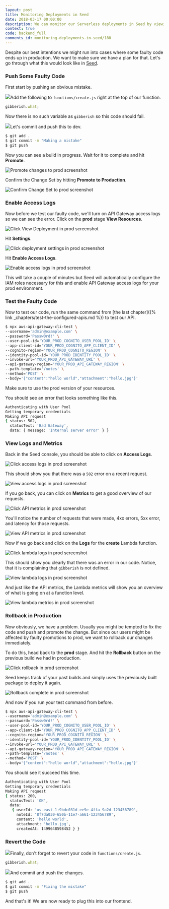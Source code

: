 ```yaml
---
layout: post
title: Monitoring Deployments in Seed
date: 2018-03-17 00:00:00
description: We can monitor our Serverless deployments in Seed by viewing CloudWatch logs and metrics for our Lambda functions and our API Gateway endpoints. We can also enable access logs for API Gateway from the Seed console.
context: true
code: backend_full
comments_id: monitoring-deployments-in-seed/180
---
```


Despite our best intentions we might run into cases where some faulty code ends up in production. We want to make sure we have a plan for that. Let's go through what this would look like in [Seed](https://seed.run).

### Push Some Faulty Code

First start by pushing an obvious mistake.

<img class="code-marker" src="/assets/s.png" />Add the following to `functions/create.js` right at the top of our function.

``` js
gibberish.what;
```

Now there is no such variable as `gibberish` so this code should fail.

<img class="code-marker" src="/assets/s.png" />Let's commit and push this to dev.

``` bash
$ git add .
$ git commit -m "Making a mistake"
$ git push
```

Now you can see a build in progress. Wait for it to complete and hit **Promote**.

![Promote changes to prod screenshot](/assets/part2/promote-changes-to-prod.png)

Confirm the Change Set by hitting **Promote to Production**.

![Confirm Change Set to prod screenshot](/assets/part2/confirm-changeset-to-prod.png)

### Enable Access Logs

Now before we test our faulty code, we'll turn on API Gateway access logs so we can see the error. Click on the **prod** stage **View Resources**.

![Click View Deployment in prod screenshot](/assets/part2/click-view-deployment-in-prod.png)

Hit **Settings**.

![Click deployment settings in prod screenshot](/assets/part2/click-deployment-settings-in-prod.png)

Hit **Enable Access Logs**.

![Enable access logs in prod screenshot](/assets/part2/enable-access-logs-in-prod.png)

This will take a couple of minutes but Seed will automatically configure the IAM roles necessary for this and enable API Gateway access logs for your prod environment.

### Test the Faulty Code

Now to test our code, run the same command from [the last chapter]({% link _chapters/test-the-configured-apis.md %}) to test our API.

``` bash
$ npx aws-api-gateway-cli-test \
--username='admin@example.com' \
--password='Passw0rd!' \
--user-pool-id='YOUR_PROD_COGNITO_USER_POOL_ID' \
--app-client-id='YOUR_PROD_COGNITO_APP_CLIENT_ID' \
--cognito-region='YOUR_PROD_COGNITO_REGION' \
--identity-pool-id='YOUR_PROD_IDENTITY_POOL_ID' \
--invoke-url='YOUR_PROD_API_GATEWAY_URL' \
--api-gateway-region='YOUR_PROD_API_GATEWAY_REGION' \
--path-template='/notes' \
--method='POST' \
--body='{"content":"hello world","attachment":"hello.jpg"}'
```

Make sure to use the prod version of your resources.

You should see an error that looks something like this.

``` bash
Authenticating with User Pool
Getting temporary credentials
Making API request
{ status: 502,
  statusText: 'Bad Gateway',
  data: { message: 'Internal server error' } }
```

### View Logs and Metrics

Back in the Seed console, you should be able to click on **Access Logs**.

![Click access logs in prod screenshot](/assets/part2/click-access-logs-in-prod.png)

This should show you that there was a `502` error on a recent request.

![View access logs in prod screenshot](/assets/part2/view-access-logs-in-prod.png)

If you go back, you can click on **Metrics** to get a good overview of our requests.

![Click API metrics in prod screenshot](/assets/part2/click-api-metrics-in-prod.png)

You'll notice the number of requests that were made, 4xx errors, 5xx error, and latency for those requests.

![View API metrics in prod screenshot](/assets/part2/view-api-metrics-in-prod.png)

Now if we go back and click on the **Logs** for the **create** Lambda function.

![Click lambda logs in prod screenshot](/assets/part2/click-lambda-logs-in-prod.png)

This should show you clearly that there was an error in our code. Notice, that it is complaining that `gibberish` is not defined.

![View lambda logs in prod screenshot](/assets/part2/view-lambda-logs-in-prod.png)

And just like the API metrics, the Lambda metrics will show you an overview of what is going on at a function level.

![View lambda metrics in prod screenshot](/assets/part2/view-lambda-metrics-in-prod.png)

### Rollback in Production

Now obviously, we have a problem. Usually you might be tempted to fix the code and push and promote the change. But since our users might be affected by faulty promotions to prod, we want to rollback our changes immediately.

To do this, head back to the **prod** stage. And hit the **Rollback** button on the previous build we had in production.

![Click rollback in prod screenshot](/assets/part2/click-rollback-in-prod.png)

Seed keeps track of your past builds and simply uses the previously built package to deploy it again.

![Rollback complete in prod screenshot](/assets/part2/rollback-complete-in-prod.png)

And now if you run your test command from before.

``` bash
$ npx aws-api-gateway-cli-test \
--username='admin@example.com' \
--password='Passw0rd!' \
--user-pool-id='YOUR_PROD_COGNITO_USER_POOL_ID' \
--app-client-id='YOUR_PROD_COGNITO_APP_CLIENT_ID' \
--cognito-region='YOUR_PROD_COGNITO_REGION' \
--identity-pool-id='YOUR_PROD_IDENTITY_POOL_ID' \
--invoke-url='YOUR_PROD_API_GATEWAY_URL' \
--api-gateway-region='YOUR_PROD_API_GATEWAY_REGION' \
--path-template='/notes' \
--method='POST' \
--body='{"content":"hello world","attachment":"hello.jpg"}'
```

You should see it succeed this time.

``` bash
Authenticating with User Pool
Getting temporary credentials
Making API request
{ status: 200,
  statusText: 'OK',
  data: 
   { userId: 'us-east-1:9bdc031d-ee9e-4ffa-9a2d-123456789',
     noteId: '8f7da030-650b-11e7-a661-123456789',
     content: 'hello world',
     attachment: 'hello.jpg',
     createdAt: 1499648598452 } }
```

### Revert the Code

<img class="code-marker" src="/assets/s.png" />Finally, don't forget to revert your code in `functions/create.js`.

``` js
gibberish.what;
```

<img class="code-marker" src="/assets/s.png" />And commit and push the changes.

``` bash
$ git add .
$ git commit -m "Fixing the mistake"
$ git push
```

And that's it! We are now ready to plug this into our frontend.
